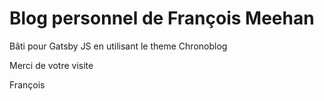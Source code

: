 # Blog personnel de François Meehan

Bâti pour Gatsby JS en utilisant le theme Chronoblog

Merci de votre visite

François

